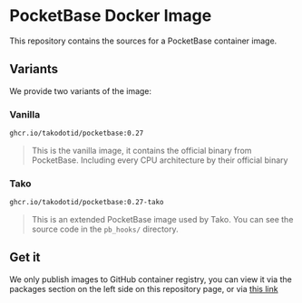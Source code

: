 # PocketBase Docker Image

This repository contains the sources for a PocketBase container image.

## Variants

We provide two variants of the image:

### Vanilla
```sh
ghcr.io/takodotid/pocketbase:0.27
```
> This is the vanilla image, it contains the official binary from PocketBase. Including every CPU architecture by their official binary

### Tako
```sh
ghcr.io/takodotid/pocketbase:0.27-tako
```

> This is an extended PocketBase image used by Tako. You can see the source code in the `pb_hooks/` directory.

## Get it
We only publish images to GitHub container registry, you can view it via the packages section on the left side on this repository page, or via [this link](https://github.com/orgs/takodotid/packages?repo_name=pocketbase)